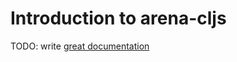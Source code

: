 # Introduction to arena-cljs

TODO: write [great documentation](http://jacobian.org/writing/what-to-write/)
